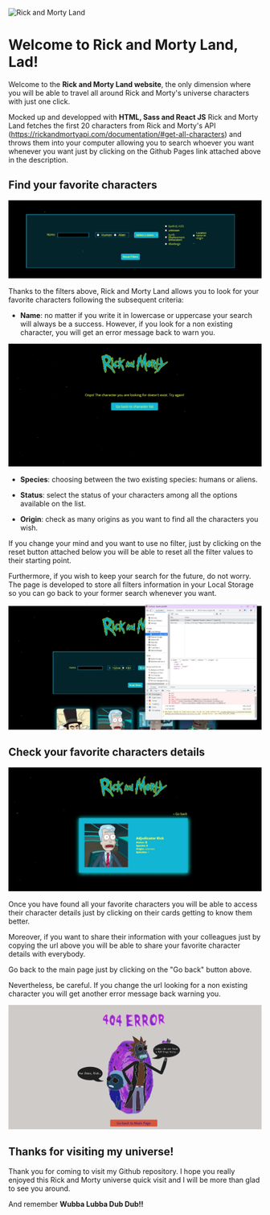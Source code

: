 ![Rick and Morty Land](./docs/static/media/rick-and-morty-website-1.png)

# Welcome to Rick and Morty Land, Lad!

Welcome to the **Rick and Morty Land website**, the only dimension where you will be able to travel all around Rick and Morty's universe characters with just one click.

Mocked up and developped with **HTML, Sass and React JS** Rick and Morty Land fetches the first 20 characters from Rick and Morty's API (https://rickandmortyapi.com/documentation/#get-all-characters) and throws them into your computer allowing you to search whoever you want whenever you want just by clicking on the Github Pages link attached above in the description.

## Find your favorite characters

![Rick and Morty Land filters and Reset button](./docs/static/media/rick-and-morty-filters.jpg)

Thanks to the filters above, Rick and Morty Land allows you to look for your favorite characters following the subsequent criteria:

- **Name**: no matter if you write it in lowercase or uppercase your search will always be a success. However, if you look for a non existing character, you will get an error message back to warn you.

![Rick and Morty Land filter error message](./docs/static/media/rick-and-morty-website-3.jpg)

- **Species**: choosing between the two existing species: humans or aliens.

- **Status**: select the status of your characters among all the options available on the list.

- **Origin**: check as many origins as you want to find all the characters you wish.

If you change your mind and you want to use no filter, just by clicking on the reset button attached below you will be able to reset all the filter values to their starting point.

Furthermore, if you wish to keep your search for the future, do not worry. The page is developed to store all filters information in your Local Storage so you can go back to your former search whenever you want.

![Rick and Morty Land Local Storage](./docs/static/media/rick-and-morty-ls.jpg)

## Check your favorite characters details

![Rick and Morty Land character detail](./docs/static/media/rick-and-morty-website-2.jpg)

Once you have found all your favorite characters you will be able to access their character details just by clicking on their cards getting to know them better.

Moreover, if you want to share their information with your colleagues just by copying the url above you will be able to share your favorite character details with everybody.

Go back to the main page just by clicking on the "Go back" button above.

Nevertheless, be careful. If you change the url looking for a non existing character you will get another error message back warning you.

![Rick and Morty Land not found character error message](./docs/static/media/rick-and-morty-website-4.jpg)

## Thanks for visiting my universe!

Thank you for coming to visit my Github repository. I hope you really enjoyed this Rick and Morty universe quick visit and I will be more than glad to see you around.

And remember **Wubba Lubba Dub Dub!!**
